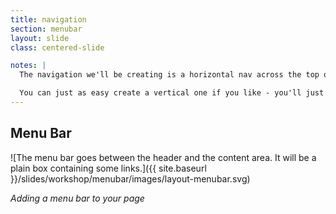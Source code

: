 ```yaml
---
title: navigation
section: menubar
layout: slide
class: centered-slide

notes: |
  The navigation we'll be creating is a horizontal nav across the top of your screen.

  You can just as easy create a vertical one if you like - you'll just have to tweak the CSS! ;)
---
```


## Menu Bar

![The menu bar goes between the header and the content area. It will be a plain box containing some links.]({{ site.baseurl }}/slides/workshop/menubar/images/layout-menubar.svg)

_Adding a menu bar to your page_
